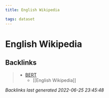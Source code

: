 ```yaml
---
title: English Wikipedia

tags: dataset 
---
```


# English Wikipedia


## Backlinks

> - [BERT](BERT.md)
>   - [[English Wikipedia]]

_Backlinks last generated 2022-06-25 23:45:48_
